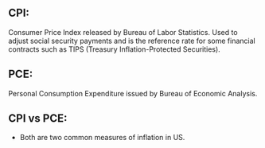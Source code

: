 ## CPI:
Consumer Price Index released by Bureau of Labor Statistics. Used to adjust social security payments and is the reference rate for some financial contracts such as TIPS (Treasury Inflation-Protected Securities).

## PCE:
Personal Consumption Expenditure issued by Bureau of Economic Analysis.


## CPI vs PCE:
- Both are two common measures of inflation in US.
